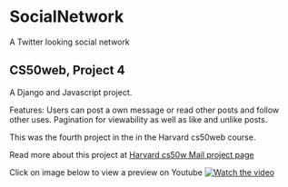 # SocialNetwork
A Twitter looking social network

## CS50web, Project 4
A Django and Javascript project.

Features:
Users can post a own message or read other posts and follow other uses. Pagination for viewability as well as like and unlike posts.

This was the fourth project in the in the Harvard cs50web course.

Read more about this project at [Harvard cs50w Mail project page](https://cs50.harvard.edu/web/2020/projects/4/network/)

Click on image below to view a preview on Youtube
[![Watch the video](https://i.imgur.com/00PIPnn.png)](https://www.youtube.com/watch?v=SE4KCwvKc4o)

